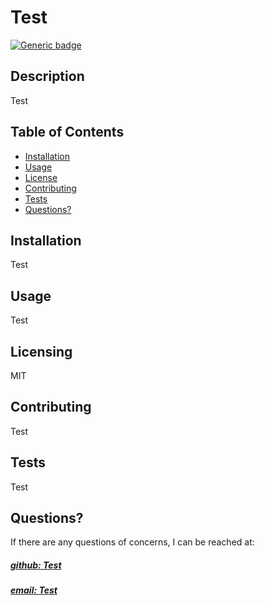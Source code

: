 
# Test

  [![Generic badge](https://img.shields.io/badge/License-MIT-green.svg)](https://choosealicense.com/licenses/mit/.)
  

## Description
Test

## Table of Contents

- [Installation](#installation)
- [Usage](#usage)
- [License](#license)
- [Contributing](#contributing)
- [Tests](#tests)
- [Questions?](#questions?)

## Installation
Test

## Usage
Test


## Licensing 
  MIT
  

## Contributing
Test

## Tests
Test

## Questions?
If there are any questions of concerns, I can be reached at:
##### [github: Test ](https://github.com/Test)
##### [email: Test](mailto:Test)

